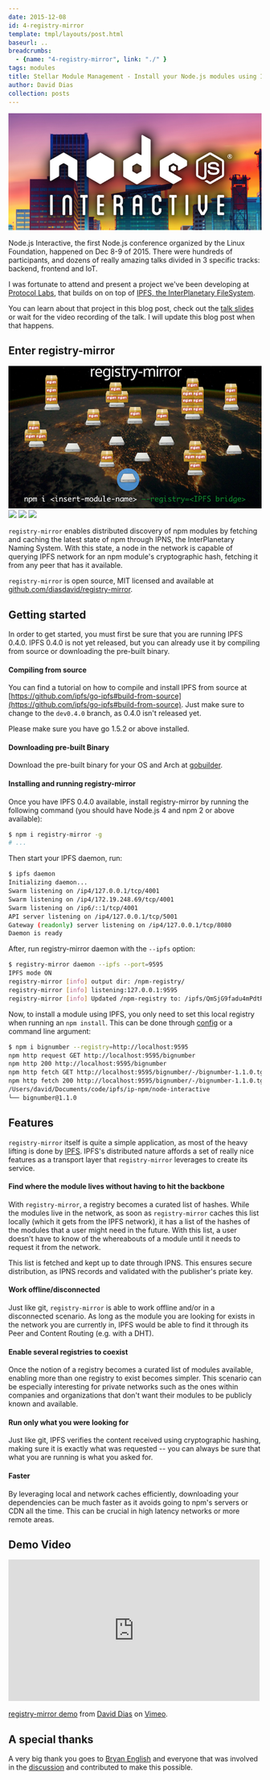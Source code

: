 ```yaml
---
date: 2015-12-08
id: 4-registry-mirror
template: tmpl/layouts/post.html
baseurl: ..
breadcrumbs:
  - {name: "4-registry-mirror", link: "./" }
tags: modules
title: Stellar Module Management - Install your Node.js modules using IPFS
author: David Dias
collection: posts
---
```


![](img/node-interactive-logo.png)

Node.js Interactive, the first Node.js conference organized by the Linux Foundation, happened on Dec 8-9 of 2015. There were hundreds of participants, and dozens of really amazing talks divided in 3 specific tracks: backend, frontend and IoT.

I was fortunate to attend and present a project we've been developing at [Protocol Labs](https://ipn.io), that builds on on top of [IPFS, the InterPlanetary FileSystem](https://ipfs.io).

You can learn about that project in this blog post, check out the [talk slides](http://www.slideshare.net/DavidDias11/nodejs-interactive) or wait for the video recording of the talk. I will update this blog post when that happens.

## Enter registry-mirror

![](img/enter-registry-mirror.png)
[![](https://img.shields.io/badge/made%20by-Protocol%20Labs-blue.svg?style=flat-square)](http://ipn.io) [![](https://img.shields.io/badge/project-IPFS-blue.svg?style=flat-square)](http://ipfs.io/) [![](https://img.shields.io/badge/freenode-%23ipfs-blue.svg?style=flat-square)](http://webchat.freenode.net/?channels=%23ipfs)

`registry-mirror` enables distributed discovery of npm modules by fetching and caching the latest state of npm through IPNS, the InterPlanetary Naming System. With this state, a node in the network is capable of querying IPFS network for an npm module's cryptographic hash, fetching it from any peer that has it available.

`registry-mirror` is open source, MIT licensed and available at [github.com/diasdavid/registry-mirror](https://github.com/diasdavid/registry-mirror).

## Getting started

In order to get started, you must first be sure that you are running IPFS 0.4.0. IPFS 0.4.0 is not yet released, but you can already use it by compiling from source or downloading the pre-built binary.

#### Compiling from source

You can find a tutorial on how to compile and install IPFS from source at [https://github.com/ipfs/go-ipfs#build-from-source](https://github.com/ipfs/go-ipfs#build-from-source). Just make sure to change to the `dev0.4.0` branch, as 0.4.0 isn't released yet.

Please make sure you have go 1.5.2 or above installed.

#### Downloading pre-built Binary

Download the pre-built binary for your OS and Arch at [gobuilder](https://gobuilder.me/github.com/ipfs/go-ipfs/cmd/ipfs?branch=v0.4.0-dev).

#### Installing and running registry-mirror

Once you have IPFS 0.4.0 available, install registry-mirror by running the following command (you should have Node.js 4 and npm 2 or above available):

```bash
$ npm i registry-mirror -g
# ...
```

Then start your IPFS daemon, run:

```bash
$ ipfs daemon
Initializing daemon...
Swarm listening on /ip4/127.0.0.1/tcp/4001
Swarm listening on /ip4/172.19.248.69/tcp/4001
Swarm listening on /ip6/::1/tcp/4001
API server listening on /ip4/127.0.0.1/tcp/5001
Gateway (readonly) server listening on /ip4/127.0.0.1/tcp/8080
Daemon is ready
```

After, run registry-mirror daemon with the `--ipfs` option:

```bash
$ registry-mirror daemon --ipfs --port=9595
IPFS mode ON
registry-mirror [info] output dir: /npm-registry/
registry-mirror [info] listening:127.0.0.1:9595
registry-mirror [info] Updated /npm-registry to: /ipfs/QmSjG9fadu4mPdtRsQYtXhwwCBouFEPiYHtVf8f4iH6vwj
```

Now, to install a module using IPFS, you only need to set this local registry when running an `npm install`. This can be done through [config](https://docs.npmjs.com/cli/config) or a command line argument:

```bash
$ npm i bignumber --registry=http://localhost:9595
npm http request GET http://localhost:9595/bignumber
npm http 200 http://localhost:9595/bignumber
npm http fetch GET http://localhost:9595/bignumber/-/bignumber-1.1.0.tgz
npm http fetch 200 http://localhost:9595/bignumber/-/bignumber-1.1.0.tgz
/Users/david/Documents/code/ipfs/ip-npm/node-interactive
└── bignumber@1.1.0
```

## Features

`registry-mirror` itself is quite a simple application, as most of the heavy lifting is done by [IPFS](https://ipfs.io). IPFS's distributed nature affords a set of really nice features as a transport layer that `registry-mirror` leverages to create its service.

#### Find where the module lives without having to hit the backbone

With `registry-mirror`, a registry becomes a curated list of hashes. While the modules live in the network, as soon as `registry-mirror` caches this list locally (which it gets from the IPFS network), it has a list of the hashes of the modules that a user might need in the future. With this list, a user doesn't have to know of the whereabouts of a module until it needs to request it from the network.

This list is fetched and kept up to date through IPNS. This ensures secure distribution, as IPNS records and validated with the publisher's priate key.

#### Work offline/disconnected

Just like git, `registry-mirror` is able to work offline and/or in a disconnected scenario. As long as the module you are looking for exists in the network you are currently in, IPFS would be able to find it through its Peer and Content Routing (e.g. with a DHT).

#### Enable several registries to coexist

Once the notion of a registry becomes a curated list of modules available, enabling more than one registry to exist becomes simpler. This scenario can be especially interesting for private networks such as the ones within companies and organizations that don't want their modules to be publicly known and available.

#### Run only what you were looking for

Just like git, IPFS verifies the content received using cryptographic hashing, making sure it is exactly what was requested -- you can always be sure that what you are running is what you asked for.

#### Faster

By leveraging local and network caches efficiently, downloading your dependencies can be much faster as it avoids going to npm's servers or CDN all the time. This can be crucial in high latency networks or more remote areas.

## Demo Video

<iframe src="https://player.vimeo.com/video/147968322" width="500" height="281" frameborder="0" webkitallowfullscreen mozallowfullscreen allowfullscreen></iframe> <p><a href="https://vimeo.com/147968322">registry-mirror demo</a> from <a href="https://vimeo.com/daviddias">David Dias</a> on <a href="https://vimeo.com">Vimeo</a>.</p>

## A special thanks

A very big thank you goes to [Bryan English](https://github.com/bengl) and everyone that was involved in the [discussion](https://github.com/ipfs/notes/issues/2) and contributed to make this possible.

